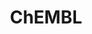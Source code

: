 ---
layout: default
bigquery: https://console.cloud.google.com/bigquery?p=patents-public-data&d=ebi_chembl&page=dataset
citation: '"The ChEMBL database in 2017." Anna Gaulton, Anne Hersey, Michał Nowotka,
  A Patrícia Bento, Jon Chambers, David Mendez, Prudence Mutowo, Francis Atkinson,
  Louisa J Bellis, Elena Cibrián-Uhalte, Mark Davies, Nathan Dedman, Anneli Karlsson,
  María Paula Magariños, John P Overington, George Papadatos, Ines Smit, Andrew R
  Leach Nucleic acids Research (2017) 45 (Database Issue), D945-D954'
contributors: European Bioinformatics Institute
cost: None
description: ChEMBL Data is a manually curated database of small molecules used in
  drug discovery, including information about existing patented drugs.
documentation: 'schema: https://www.ebi.ac.uk/chembl/db_schema


  '
last_edit: 04/10/2022, 17:00:46
location: https://console.cloud.google.com/marketplace/product/google_patents_public_datasets/chembl
maintained_by: EMBL-EBI, an outstation of European Molecular Biology Laboratory
related_publications: '

  ChEMBL: towards direct deposition of bioassay data.


  Mendez D, Gaulton A, Bento AP, Chambers J, De Veij M, Félix E, Magariños MP, Mosquera
  JF, Mutowo P, Nowotka M, Gordillo-Marañón M, Hunter F, Junco L, Mugumbate G, Rodriguez-Lopez
  M, Atkinson F, Bosc N, Radoux CJ, Segura-Cabrera A, Hersey A, Leach AR.


  — Nucleic Acids Res. 2019; 47(D1):D930-D940. doi: 10.1093/nar/gky1075

  '
schema_fields:
- l3
- curated_by
- cl_lincs_id
- met_comment
- max_phase
- standard_relation
- clo_id
- previous_company
- acd_most_bpka
- tax_id
- doc_type
- ref_id
- l2
- warning_country
- as_id
- mecref_id
- site_name
- parameter_type
- source
- full_molformula
- standard_inchi_key
- cx_logd
- acd_logd
- chebi_par_id
- action_type
- compound_name
- full_mwt
- acd_logp
- canonical_smiles
- standard_value
- issue
- related_tid
- value
- oc_id
- level3
- cpd_str_alert_id
- src_short_name
- isoform
- orig_description
- usan_stem
- withdrawn_country
- selectivity_comment
- compsyn_id
- activity_count
- journal
- path
- standard_type
- assay_class_id
- tissue_id
- cx_logp
- l6
- site_residues
- target_mapping
- pathway_key
- targrel_id
- pref_name
- mc_target_type
- mechanism_of_action
- db_version
- warning_id
- ad_type
- parent_go_id
- predbind_id
- drug_substance_flag
- company
- result_flag
- trade_name
- withdrawn_class
- warning_class
- domain_description
- strength
- level2
- parameter_value
- actsm_id
- domain_type
- component_id
- relation
- data_validity_comment
- alogp
- mechanism_comment
- prod_pat_id
- tid_fixed
- usan_stem_definition
- route
- alert_name
- substrate_record_id
- hrac_class_id
- dosage_form
- irac_class_id
- atc_code
- mw_freebase
- structure_type
- molecule_type
- units
- topical
- nda_type
- cell_ontology_id
- qed_weighted
- src_id
- standard_flag
- aspect
- mol_frac_id
- mc_organism
- homologue
- mol_hrac_id
- smid
- qudt_units
- hbd
- mc_tax_id
- smarts
- src_description
- cell_name
- irac_code
- parent_molregno
- patent_expire_date
- hbd_lipinski
- cell_source_tissue
- cell_description
- ap_id
- entity_type
- updated_by
- last_page
- title
- record_id
- direct_interaction
- first_page
- db_source
- organism
- indref_id
- assay_tax_id
- mc_target_name
- protein_class_desc
- level1
- therapeutic_flag
- cell_id
- cx_most_apka
- usan_substem
- warning_description
- protein_class_synonym
- year
- metref_id
- confidence
- start_position
- l4
- withdrawn_flag
- priority
- ref_url
- published_units
- num_alerts
- syn_type
- applicant_full_name
- warnref_id
- ass_cls_map_id
- class_level
- relationship_desc
- ddd_comment
- biocomp_id
- compd_id
- delist_flag
- description
- toid
- uo_units
- log_id
- published_value
- mc_target_accession
- met_id
- job_id
- potential_duplicate
- withdrawn_year
- oral
- assay_id
- num_ro5_violations
- ddd_id
- normal_range_max
- mw_monoisotopic
- warning_type
- mol_atc_id
- helm_notation
- idx
- usan_stem_id
- ddd_admr
- bao_endpoint
- major_class
- ro3_pass
- doi
- submission_date
- parent_id
- parent_type
- pathway_id
- src_compound_id
- l8
- standard_inchi
- aidx
- hba
- cell_source_tax_id
- acd_most_apka
- level4
- who_name
- definition
- publication_number
- molecular_mechanism
- compound_key
- disease_efficacy
- withdrawn_reason
- species_group_flag
- molecular_species
- assay_source
- class_type
- standard_upper_value
- comments
- who_extra
- bto_id
- type
- bao_id
- l5
- approval_date
- curation_comment
- lle
- stat
- met_conversion
- res_stem_id
- go_id
- upper_value
- assay_strain
- assay_param_id
- sequence_md5sum
- enzyme_tid
- creation_date
- protclasssyn_id
- dosed_ingredient
- patent_no
- set_name
- domain_id
- subgroup
- downgraded
- usan_year
- molregno
- domain_name
- uberon_id
- src_assay_id
- hrac_code
- first_approval
- assay_subcellular_fraction
- first_in_class
- cell_source_organism
- aromatic_rings
- short_name
- alert_set_id
- name
- ingredient
- abstract
- sei
- frac_class_id
- stem
- patent_use_code
- level1_description
- indication_class
- pchembl_value
- sequence
- num_lipinski_ro5_violations
- product_id
- std_act_id
- doc_id
- drug_product_flag
- component_type
- comp_class_id
- level3_description
- mol_irac_id
- ddd_units
- co_stem_id
- psa
- efo_term
- target_type
- molsyn_id
- level4_description
- natural_product
- cidx
- cx_most_bpka
- annotation
- prodrug
- relationship
- l1
- activity_comment
- tbl
- stem_class
- patent_id
- site_id
- standard_units
- published_type
- authors
- mesh_id
- metabolite_record_id
- bei
- ridx
- assay_category
- mutation
- parenteral
- active_ingredient
- innovator_company
- last_active
- chirality
- standard_text_value
- end_position
- text_value
- ref_type
- hba_lipinski
- rtb
- active_molregno
- source_domain_id
- tid
- formulation_id
- level2_description
- mec_id
- l7
- heavy_atoms
- updated_on
- level5
- alert_id
- label
- published_relation
- targcomp_id
- assay_cell_type
- frac_code
- synonyms
- pubmed_id
- efo_id
- warning_year
- inorganic_flag
- black_box_warning
- component_synonym
- volume
- country
- assay_test_type
- assay_organism
- rgid
- bao_format
- relationship_type
- cellosaurus_id
- chembl_id
- molfile
- confidence_score
- le
- protein_class_id
- mesh_heading
- binding_site_comment
- comp_go_id
- caloha_id
- normal_range_min
- availability_type
- enzyme_name
- drug_record_id
- max_phase_for_ind
- prediction_method
- activity_id
- research_stem
- assay_desc
- variant_id
- target_desc
- status
- polymer_flag
- assay_tissue
- entity_id
- version
- sitecomp_id
- accession
- assay_type
- drugind_id
- ddd_value
shortname: chembl
tags:
- biotechnology
- health
- chemical
- bioinformatics
- medical
terms_of_use: CC BY-SA 3.0
title: ChEMBL
uuid: e232a192-965c-4ec9-904c-155b6dfe56c5
---